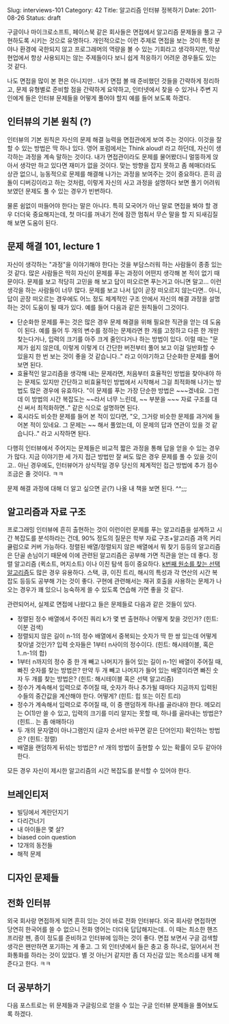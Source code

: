 Slug: interviews-101
Category: 42
Title: 알고리즘 인터뷰 정복하기
Date: 2011-08-26
Status: draft

구글이나 마이크로소프트, 페이스북 같은 회사들은 면접에서 알고리즘 문제들을 풀고 구현하도록 시키는 것으로 유명하다. 개인적으로는 이런 주제로 면접을 보는 것이 특정 분야나 환경에 국한되지 않고 프로그래머의 역량을 볼 수 있는 기회라고 생각하지만, 막상 현업에서 항상 사용되지는 않는 주제들이다 보니 쉽게 적응하기 어려운 경우들도 있는 것 같다.

나도 면접을 많이 본 편은 아니지만.. 내가 면접 볼 때 준비했던 것들을 간략하게 정리하고, 문제 유형별로 준비할 점을 간략하게 요약하고, 인터넷에서 찾을 수 있거나 주변 지인에게 들은 인터뷰 문제들을 어떻게 풀어야 할지 예를 들어 보도록 하겠다.

## 인터뷰의 기본 원칙 (?)

인터뷰의 기본 원칙은 자신의 문제 해결 능력을 면접관에게 보여 주는 것이다. 이것을 잘 할 수 있는 방법은 딱 하나 있다. 영어 포럼에서는 Think aloud! 라고 하던데, 자신이 생각하는 과정을 계속 말하는 것이다. 내가 면접관이라도 문제를 물어봤더니 멀뚱하게 앉아서 생각만 하고 있다면 재미가 없을 것이다. 맞는 방향을 잡지 못하고 좀 헤매더라도 상관 없으니, 능동적으로 문제를 해결해 나가는 과정을 보여주는 것이 중요하다. 흔히 곰돌이 디버깅이라고 하는 것처럼, 이렇게 자신의 사고 과정을 설명하다 보면 풀기 어려워 보였던 문제도 풀 수 있는 경우가 빈번하다.

물론 쉼없이 떠들어야 한다는 말은 아니다. 특히 모국어가 아닌 말로 면접을 봐야 할 경우 더더욱 중요해지는데, 첫 마디를 꺼내기 전에 잠깐 멈춰서 무슨 말을 할 지 되새김질 해 보면 도움이 된다. 

## 문제 해결 101, lecture 1

자신이 생각하는 "과정"을 이야기해야 한다는 것을 부담스러워 하는 사람들이 종종 있는 것 같다. 많은 사람들은 딱히 자신이 문제를 푸는 과정이 어떤지 생각해 본 적이 없기 때문이다. 문제를 보고 적당히 고민을 해 보고 답이 떠오르면 푸는거고 아니면 말고... 이런 생각을 하는 사람들이 너무 많다. 문제를 보고 나서 답이 곧장 떠오르지 않는다면.. 아니, 답이 곧장 떠오르는 경우에도 어느 정도 체계적인 구조 안에서 자신의 해결 과정을 설명하는 것이 도움이 될 때가 있다. 예를 들어 다음과 같은 원칙들이 그것이다.

* 단순화한 문제를 푸는 것은 많은 경우 문제 해결을 위해 필요한 직관을 얻는 데 도움이 된다. 예를 들어 두 개의 변수를 정하는 문제라면 한 개를 고정하고 다른 한 개만 찾는다거나, 입력의 크기를 아주 크게 줄인다거나 하는 방법이 있다. 이럴 때는 "문제가 쉽지 않은데, 이렇게 이렇게 더 간단한 버전부터 풀어 보고 이걸 일반화할 수 있을지 한 번 보는 것이 좋을 것 같습니다.." 라고 이야기하고 단순화한 문제를 풀어 보면 된다.
* 효율적인 알고리즘을 생각해 내는 문제라면, 처음부터 효율적인 방법을 찾아내야 하는 문제도 있지만 간단하고 비효율적인 방법에서 시작해서 그걸 최적화해 나가는 방법도 많은 경우에 유효하다. "이 문제를 푸는 가장 단순한 방법은 ~~~겠네요. 그런데 이 방법의 시간 복잡도는 ~~라서 너무 느린데, ~~ 부분을 ~~~ 자료 구조를 대신 써서 최적화하면.." 같은 식으로 설명하면 된다.
* 혹시라도 비슷한 문제를 들어 본 적이 있다면, "오, 그거랑 비슷한 문제를 과거에 들어본 적이 있네요. 그 문제는 ~~ 해서 풀었는데, 이 문제의 답과 연관이 있을 것 같습니다.." 라고 시작하면 된다.

다행히 인터뷰에서 주어지는 문제들은 비교적 짧은 과정을 통해 답을 얻을 수 있는 경우가 많다. 지금 이야기한 세 가지 접근 방법만 잘 써도 많은 경우 문제를 풀 수 있을 것이고.. 아닌 경우에도, 인터뷰어가 상식적일 경우 당신의 체계적인 접근 방법에 추가 점수 조금은 줄 것이다. ㅋㅋ

문제 해결 과정에 대해 더 알고 싶으면 곧(?) 나올 내 책을 보면 된다. ^^;;;

## 알고리즘과 자료 구조

프로그래밍 인터뷰에 흔히 출현하는 것이 이런이런 문제를 푸는 알고리즘을 설계하고 시간 복잡도를 분석하라는 건데, 90% 정도의 질문은 학부 자료 구조+알고리즘 과목 커리큘럼으로 커버 가능하다. 정렬된 배열/정렬되지 않은 배열에서 뭐 찾기 등등의 알고리즘은 단골 손님이기 때문에 이에 관련된 알고리즘은 공부해 가면 직관을 얻는 데 좋다. 정렬 알고리즘 (퀵소트, 머지소트) 이나 이진 탐색 등이 중요하다. [k번째 원소를 찾는 선택 알고리즘](http://en.wikipedia.org/wiki/Selection_algorithm)도 많은 경우 유용하다. 스택, 큐, 이진 트리, 해시의 특성과 각 연산의 시간 복잡도 등등도 공부해 가는 것이 좋다. 구현에 관련해서는 재귀 호출을 사용하는 문제가 나오는 경우가 꽤 있으니 능숙하게 쓸 수 있도록 연습해 가면 좋을 것 같다.

관련되어서, 실제로 면접에 나왔다고 들은 문제들로 다음과 같은 것들이 있다.

* 정렬된 정수 배열에서 주어진 쿼리 k가 몇 번 출현하나 어떻게 찾을 것인가? (힌트: 이분 검색)
* 정렬되지 않은 길이 n-1의 정수 배열에서 중복되는 숫자가 딱 한 쌍 있는데 어떻게 찾아낼 것인가? 입력 숫자들은 1부터 n사이의 정수이다. (힌트: 해시테이블, 혹은 1..n-1의 합)
* 1부터 n까지의 정수 중 한 개 빼고 나머지가 들어 있는 길이 n-1인 배열이 주어질 때, 빠진 숫자를 찾는 방법은? 만약 두 개 빼고 나머지가 들어 있는 배열이라면 빠진 숫자 두 개를 찾는 방법은? (힌트: 해시테이블 혹은 선택 알고리즘)
* 정수가 계속해서 입력으로 주어질 때, 숫자가 하나 추가될 때마다 지금까지 입력된 수들의 중간값을 계산해야 한다. 어떻게? (힌트: 힙 또는 이진 트리)
* 정수가 계속해서 입력으로 주어질 때, 이 중 랜덤하게 하나를 골라내야 한다. 메모리는 O(1)만 쓸 수 있고, 입력의 크기를 미리 알지는 못할 때, 하나를 골라내는 방법은? (힌트.. 는 좀 애매하다)
* 두 개의 문자열이 아나그램인지 (글자 순서만 바꾸면 같은 단어인지) 확인하는 방법은? (힌트: 정렬)
* 배열을 랜덤하게 뒤섞는 방법은? n! 개의 방법이 출현할 수 있는 확률이 모두 같아야 한다.

모든 경우 자신이 제시한 알고리즘의 시간 복잡도를 분석할 수 있어야 한다. 

## 브레인티저

* 빌딩에서 계란던지기
* 다리건너기
* 내 아이들은 몇 살?
* biased coin question
* 12개의 동전들
* 해적 문제

## 디자인 문제들

## 전화 인터뷰

외국 회사랑 면접하게 되면 흔히 있는 것이 바로 전화 인터뷰다. 외국 회사랑 면접하면 당연히 한국어를 쓸 수 없으니 전화 영어는 더더욱 답답해지는데.. 이 때는 최소한 핸즈프리랑 펜, 종이 정도를 준비하고 인터뷰에 임하는 것이 좋다. 면접 보면서 구글 검색할 생각은 왠만하면 포기하는 게 좋고. 그 외 인터넷에서 들은 충고 중 하나로, 일어서서 전화통화를 하라는 것이 있었다. 별 것 아닌거 같지만 좀 더 자신감 있는 목소리를 내게 해 준다고 한다. ㅋㅋ

## 더 공부하기

다음 포스트로는 위 문제들과 구글링으로 얻을 수 있는 구글 인터뷰 문제들을 풀어보도록 하겠다.

